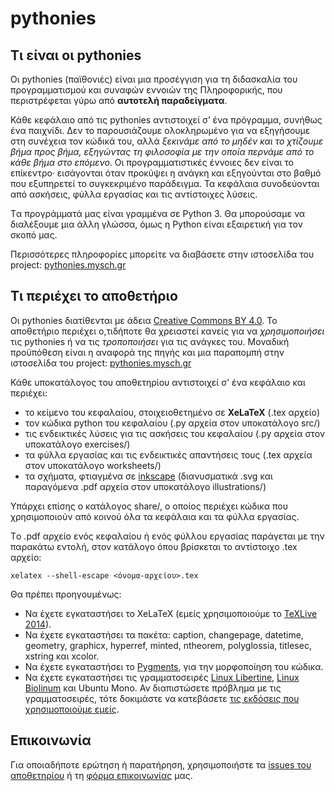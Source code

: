 # pythonies

## Τι είναι οι pythonies

Οι pythonies (παϊθονιές) είναι μια προσέγγιση για τη διδασκαλία του προγραμματισμού και συναφών εννοιών της Πληροφορικής, που περιστρέφεται γύρω από **αυτοτελή παραδείγματα**.

Κάθε κεφάλαιο από τις pythonies αντιστοιχεί σ’ ένα πρόγραμμα, συνήθως ένα παιχνίδι. Δεν το παρουσιάζουμε ολοκληρωμένο για να εξηγήσουμε στη συνέχεια τον κώδικά του, αλλά _ξεκινάμε από το μηδέν και το χτίζουμε βήμα προς βήμα, εξηγώντας τη φιλοσοφία με την οποία περνάμε από το κάθε βήμα στο επόμενο_. Οι προγραμματιστικές έννοιες δεν είναι το επίκεντρο· εισάγονται όταν προκύψει η ανάγκη και εξηγούνται στο βαθμό που εξυπηρετεί το συγκεκριμένο παράδειγμα. Τα κεφάλαια συνοδεύονται από ασκήσεις, φύλλα εργασίας και τις αντίστοιχες λύσεις.

Tα προγράμματά μας είναι γραμμένα σε Python 3. Θα μπορούσαμε να διαλέξουμε μια άλλη γλώσσα, όμως η Python είναι εξαιρετική για τον σκοπό μας. 

Περισσότερες πληροφορίες μπορείτε να διαβάσετε στην ιστοσελίδα του project: [pythonies.mysch.gr](http://pythonies.mysch.gr/)

## Τι περιέχει το αποθετήριο

Οι pythonies διατίθενται με άδεια [Creative Commons BY 4.0](https://creativecommons.org/licenses/by-sa/4.0/deed.el). Το αποθετήριο περιέχει ο,τιδήποτε θα χρειαστεί κανείς για να _χρησιμοποιήσει_ τις pythonies ή να τις _τροποποιήσει_ για τις ανάγκες του. Μοναδική προϋπόθεση είναι η αναφορά της πηγής και μια παραπομπή στην ιστοσελίδα του project: [pythonies.mysch.gr](http://pythonies.mysch.gr/)

Κάθε υποκατάλογος του αποθετηρίου αντιστοιχεί σ' ένα κεφάλαιο και περιέχει:

* το κείμενο του κεφαλαίου, στοιχειοθετημένο σε **XeLaTeX** (.tex αρχείο)
* τον κώδικα python του κεφαλαίου (.py αρχεία στον υποκατάλογο src/)
* τις ενδεικτικές λύσεις για τις ασκήσεις του κεφαλαίου (.py αρχεία στον υποκατάλογο exercises/)
* τα φύλλα εργασίας και τις ενδεικτικές απαντήσεις τους (.tex αρχεία στον υποκατάλογο worksheets/)
* τα σχήματα, φτιαγμένα σε [inkscape](https://inkscape.org) (διανυσματικά .svg και παραγόμενα .pdf αρχεία στον υποκατάλογο illustrations/)

Υπάρχει επίσης ο κατάλογος share/, ο οποίος περιέχει κώδικα που χρησιμοποιούν από κοινού όλα τα κεφάλαια και τα φύλλα εργασίας.

Tο .pdf αρχείο ενός κεφαλαίου ή ενός φύλλου εργασίας παράγεται με την παρακάτω εντολή, στον κατάλογο όπου βρίσκεται το αντίστοιχο .tex αρχείο:

```
xelatex --shell-escape <όνομα-αρχείου>.tex
```

Θα πρέπει προηγουμένως:

* Να έχετε εγκαταστήσει το XeLaTeX (εμείς χρησιμοποιούμε το [TeXLive 2014](https://www.tug.org/texlive/)).
* Να έχετε εγκαταστήσει τα πακέτα: caption, changepage, datetime, geometry, graphicx, hyperref, minted, ntheorem, polyglossia, titlesec, xstring και xcolor.
* Να έχετε εγκαταστήσει το [Pygments](http://pygments.org/), για την μορφοποίηση του κώδικα.
* Να έχετε εγκαταστήσει τις γραμματοσειρές [Linux Libertine](http://www.linuxlibertine.org/), [Linux Biolinum](http://www.linuxlibertine.org/) και Ubuntu Mono. Αν διαπιστώσετε πρόβλημα με τις γραμματοσειρές, τότε δοκιμάστε να κατεβάσετε [τις εκδόσεις που χρησιμοποιούμε εμείς](http://pythonies.mysch.gr/linlibertine.tar.gz).

## Επικοινωνία

Για οποιαδήποτε ερώτηση ή παρατήρηση, χρησιμοποιήστε τα [issues του αποθετηρίου](https://github.com/boukeas/pythonies/issues) ή τη [φόρμα επικοινωνίας](http://pythonies.mysch.gr/#contact) μας.

